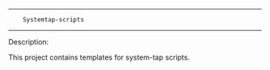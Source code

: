 **************************************************

		Systemtap-scripts

**************************************************

Description:

This project contains templates for system-tap scripts.
